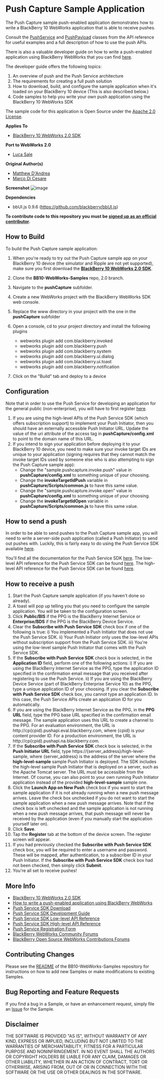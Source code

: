 # Push Capture Sample Application

The Push Capture sample push-enabled application demonstrates how to write a BlackBerry 10 WebWorks application that is able to receive pushes. 

Consult the [PushService](http://developer.blackberry.com/html5/apis/beta/blackberry.push.pushservice.html) and [PushPayload](http://developer.blackberry.com/html5/apis/beta/blackberry.push.pushpayload.html) classes from the API reference for useful examples and a full description of how to use the
push APIs. 

There is also a valuable developer guide on how to write a push-enabled application using BlackBerry WebWorks that you can find [here](https://developer.blackberry.com/html5/documentation/push_service.html).

The developer guide offers the following topics:

1. An overview of push and the Push Service architecture
2. The requirements for creating a full push solution
3. How to download, build, and configure the sample application when it's loaded on your BlackBerry 10 device (This is also described below.)
4. Code samples to help you write your own push application using the BlackBerry 10 WebWorks SDK

The sample code for this application is Open Source under the [Apache 2.0 License](http://www.apache.org/licenses/LICENSE-2.0.html).


**Applies To**

* [BlackBerry 10 WebWorks 2.0 SDK](https://developer.blackberry.com/html5/download/sdk)

**Port to WebWorks 2.0**
* [Luca Sale](https://github.com/lsale)

**Original Author(s)** 

* [Matthew D'Andrea](https://github.com/mdandrea)
* [Marco Di Cesare](https://github.com/mdicesare)

**Screenshot**
![image](screenshot_push.jpg)

**Dependencies**

* bbUI.js 0.9.6 (https://github.com/blackberry/bbUI.js)

**To contribute code to this repository you must be [signed up as an official contributor](http://blackberry.github.com/howToContribute.html).**


## How to Build

To build the Push Capture sample application:

1. When you're ready to try out the Push Capture sample app on your BlackBerry 10 device (the simulator and Ripple are not yet supported), make sure you first download the **[BlackBerry 10 WebWorks 2.0 SDK](https://developer.blackberry.com/html5/download)**.
2. Clone the **BB10-WebWorks-Samples** repo, 2.0 branch.
3. Navigate to the **pushCapture** subfolder.
4. Create a new WebWorks project with the BlackBerry WebWorks SDK web console.
5. Replace the www directory in your project with the one in the **pushCapture** subfolder
6. Open a console, cd to your project directory and install the following plugins
	- webworks plugin add com.blackberry.invoked
	- webworks plugin add com.blackberry.push
	- webworks plugin add com.blackberry.system
	- webworks plugin add com.blackberry.ui.dialog
	- webworks plugin add com.blackberry.ui.toast
	- webworks plugin add com.blackberry.notification

7. Click on the "Build" tab and deploy to a device

## Configuration
Note that in order to use the Push Service for developing an application for the general public (non-enterprise), you will have to first register [here](https://www.blackberry.com/profile/?eventId=8121).

1. If you are using the high-level APIs of the Push Service SDK (which offers subscription support) to implement your Push Initiator, then you should have an externally accessible Push Initiator URL.  Update the value of the uri attribute of the access tag in **pushCapture/config.xml** to point to the domain name of this URL. 
2. If you intend to sign your application before deploying it to your BlackBerry 10 device, you need to make sure your invoke target IDs are unique to your application (signing requires that they cannot match the invoke target IDs used by someone else who is also attempting to sign the Push Capture sample app):
	- Change the "sample.pushcapture.invoke.push" value in **pushCapture/config.xml** to something unique of your choosing.
	- Change the **invokeTargetIdPush** variable in **pushCapture/Scripts/common.js** to have this same value.
	- Change the "sample.pushcapture.invoke.open" value in **pushCapture/config.xml** to something unique of your choosing.
	- Change the **invokeTargetIdOpen** variable in **pushCapture/Scripts/common.js** to have this same value. 

## How to send a push

In order to be able to send pushes to the Push Capture sample app, you will need to write a server-side push application (called a Push Initiator) to send out pushes with.
Luckily, this is fairly easy to do using the Push Service SDK available [here](https://developer.blackberry.com/services/push).

You'll find all the documentation for the Push Service SDK [here](http://developer.blackberry.com/java/documentation/push_service_sdk.html).
The low-level API reference for the Push Service SDK can be found [here](http://www.blackberry.com/developers/docs/PushServiceSDK1.2/LowLevelAPI).
The high-level API reference for the Push Service SDK can be found [here](http://www.blackberry.com/developers/docs/PushServiceSDK1.2/HighLevelAPI).


## How to receive a push

1. Start the Push Capture sample application (if you haven't done so already).
2. A toast will pop up telling you that you need to configure the sample application.  You will be taken to the configuration screen.
3. Click **Public/BIS** if the PPG is the BlackBerry Internet Service or **Enterprise/BDS** if the PPG is the BlackBerry Device Service.
4. Clear the **Subscribe with Push Service SDK** check box if one of the following is true:
i) You implemented a Push Initiator that does not use the Push Service SDK.
ii) Your Push Initiator only uses the low-level APIs without subscription support from the Push Service SDK.
iii) You're using the low-level sample Push Initiator that comes with the Push Service SDK.
5. If the **Subscribe with Push Service SDK** check box is selected, in the **Application ID** field, perform one of the
following actions:
i) If you are using the BlackBerry Internet Service as the PPG, type the application ID specified in the confirmation
email message that you received after registering to use the Push Service.
ii) If you are using the BlackBerry Device Service (part of BlackBerry Enterprise Service 10) as the PPG, type a unique application ID of your choosing. If you
clear the **Subscribe with Push Service SDK** check box, you cannot type an application ID. In this case, the
Push Service APIs create an application ID for you automatically.
6. If you are using the BlackBerry Internet Service as the PPG, in the **PPG URL** field, type the PPG base URL specified in
the confirmation email message. The sample application uses this URL to create a channel to the PPG. For an
evaluation environment, the URL is http://cp{cpid}.pushapi.eval.blackberry.com, where {cpid} is your content
provider ID. For a production environment, the URL is http://cp{cpid}.pushapi.na.blackberry.com.
7. If the **Subscribe with Push Service SDK** check box is selected, in the **Push Initiator URL** field, 
type https://{server_address}/high-level-sample, where {server_address} is the address of the server where the **high-level-sample** sample
Push Initiator is deployed. The SDK includes the high-level sample Push Initiator that is deployed on a server, such as the
Apache Tomcat server. The URL must be accessible from the Internet.  Of course, you can also point to your own
running Push Initiator application instead of the provided **high-level-sample** sample one.
8. Click the **Launch App on New Push** check box if you want to start the sample application if it is not already running
when a new push message arrives. Leave the check box unchecked if you do not want to start the sample application
when a new push message arrives. Note that if the check box is left unchecked and the sample application is not running when a new
push message arrives, that push message will never be received by the application (even if you manually start the application  
yourself later on). 
9. Click **Save**.
10. Tap the **Register** tab at the bottom of the device screen.  The register screen will appear.
11. If you had previously checked the **Subscribe with Push Service SDK** check box, you will be required to enter a username and password.
These will be mapped, after authentication, to a subscriber ID in your Push Initiator.  If the **Subscribe with Push Service SDK** check box
had not been checked, then simply click **Submit**.
12. You're all set to receive pushes!


## More Info

* [BlackBerry 10 WebWorks 2.0 SDK](https://developer.blackberry.com/html5/download/)
* [How to write a push-enabled application using BlackBerry WebWorks](https://developer.blackberry.com/html5/apis/beta/blackberry.push.pushservice.html)
* [Push Service SDK Download](https://developer.blackberry.com/services/push)
* [Push Service SDK Development Guide](http://developer.blackberry.com/java/documentation/push_service_sdk.html)
* [Push Service SDK Low-level API Reference](http://www.blackberry.com/developers/docs/PushServiceSDK1.2/LowLevelAPI)
* [Push Service SDK High-level API Reference](http://www.blackberry.com/developers/docs/PushServiceSDK1.2/HighLevelAPI)
* [Push Service Registration Form](https://www.blackberry.com/profile/?eventId=8121)
* [BlackBerry WebWorks Community Forums](http://supportforums.blackberry.com/t5/Web-and-WebWorks-Development/bd-p/browser_dev)
* [BlackBerry Open Source WebWorks Contributions Forums](http://supportforums.blackberry.com/t5/BlackBerry-WebWorks/bd-p/ww_con)

## Contributing Changes

Please see the [README](https://github.com/blackberry/BB10-WebWorks-Samples) of the BB10-WebWorks-Samples repository for instructions on how to add new Samples or make modifications to existing Samples.


## Bug Reporting and Feature Requests

If you find a bug in a Sample, or have an enhancement request, simply file an [Issue](https://github.com/blackberry/BB10-WebWorks-Samples/issues) for the Sample.

## Disclaimer

THE SOFTWARE IS PROVIDED "AS IS", WITHOUT WARRANTY OF ANY KIND, EXPRESS OR IMPLIED, INCLUDING BUT NOT LIMITED TO THE WARRANTIES OF MERCHANTABILITY, FITNESS FOR A PARTICULAR PURPOSE AND NONINFRINGEMENT. IN NO EVENT SHALL THE AUTHORS OR COPYRIGHT HOLDERS BE LIABLE FOR ANY CLAIM, DAMAGES OR OTHER LIABILITY, WHETHER IN AN ACTION OF CONTRACT, TORT OR OTHERWISE, ARISING FROM, OUT OF OR IN CONNECTION WITH THE SOFTWARE OR THE USE OR OTHER DEALINGS IN THE SOFTWARE.